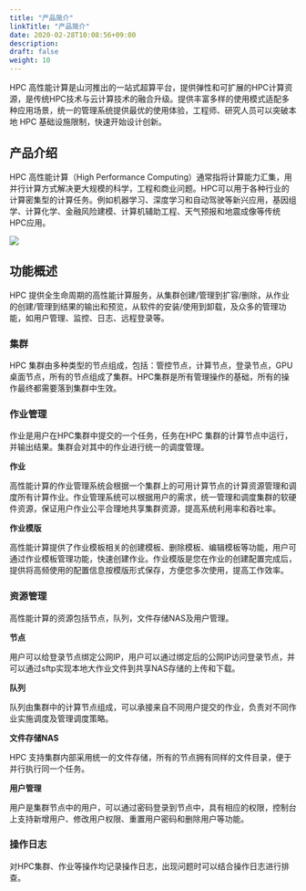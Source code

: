 ```yaml
---
title: "产品简介"
linkTitle: "产品简介"
date: 2020-02-28T10:08:56+09:00
description:
draft: false
weight: 10
---
```



HPC 高性能计算是山河推出的一站式超算平台，提供弹性和可扩展的HPC计算资源，是传统HPC技术与云计算技术的融合升级。提供丰富多样的使用模式适配多种应用场景，统一的管理系统提供最优的使用体验，工程师、研究人员可以突破本地 HPC 基础设施限制，快速开始设计创新。


## 产品介绍

HPC 高性能计算（High Performance Computing）通常指将计算能力汇集，用并行计算方式解决更大规模的科学，工程和商业问题。HPC可以用于各种行业的计算密集型的计算任务。例如机器学习、深度学习和自动驾驶等新兴应用，基因组学、计算化学、金融风险建模、计算机辅助工程、天气预报和地震成像等传统HPC应用。

![](../_images/hpc_intro1.jpg)

## 功能概述

HPC 提供全生命周期的高性能计算服务，从集群创建/管理到扩容/删除，从作业的创建/管理到结果的输出和预览，从软件的安装/使用到卸载，及众多的管理功能，如用户管理、监控、日志、远程登录等。

### 集群

HPC 集群由多种类型的节点组成，包括：管控节点，计算节点，登录节点，GPU 桌面节点，所有的节点组成了集群。HPC集群是所有管理操作的基础，所有的操作最终都需要落到集群中生效。

### 作业管理

作业是用户在HPC集群中提交的一个任务，任务在HPC 集群的计算节点中运行，并输出结果。集群会对其中的作业进行统一的调度管理。

**作业**

高性能计算的作业管理系统会根据一个集群上的可用计算节点的计算资源管理和调度所有计算作业。作业管理系统可以根据用户的需求，统一管理和调度集群的软硬件资源，保证用户作业公平合理地共享集群资源，提高系统利用率和吞吐率。

**作业模版**

高性能计算提供了作业模板相关的创建模板、删除模板、编辑模板等功能，用户可通过作业模板管理功能，快速创建作业。作业模版是您在作业的创建配置完成后，提供将高频使用的配置信息按模版形式保存，方便您多次使用，提高工作效率。

### 资源管理

高性能计算的资源包括节点，队列，文件存储NAS及用户管理。

**节点**

用户可以给登录节点绑定公网IP，用户可以通过绑定后的公网IP访问登录节点，并可以通过sftp实现本地大作业文件到共享NAS存储的上传和下载。

**队列**

队列由集群中的计算节点组成，可以承接来自不同用户提交的作业，负责对不同作业实施调度及管理调度策略。

**文件存储NAS**

HPC 支持集群内部采用统一的文件存储，所有的节点拥有同样的文件目录，便于并行执行同一个任务。

**用户管理**

用户是集群节点中的用户，可以通过密码登录到节点中，具有相应的权限，控制台上支持新增用户、修改用户权限、重置用户密码和删除用户等功能。

### 操作日志

对HPC集群、作业等操作均记录操作日志，出现问题时可以结合操作日志进行排查。



